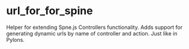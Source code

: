 url_for_for_spine
=================

Helper for extending Spne.js Controllers functionality.  Adds support for generating dynamic urls by name of controller and action. Just like in Pylons.